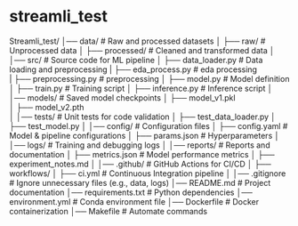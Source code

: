 # streamli_test









Streamli_test/
│── data/                                   # Raw and processed datasets
│   ├── raw/                                # Unprocessed data
│   ├── processed/                          # Cleaned and transformed data
│
│── src/                                    # Source code for ML pipeline
│   ├── data_loader.py                      # Data loading and preprocessing
|   ├── eda_process.py                      # eda processing             
|   ├── preprocessing.py                    # preprocessing
│   ├── model.py                            # Model definition
│   ├── train.py                            # Training script
│   ├── inference.py                        # Inference script
│
│── models/                                 # Saved model checkpoints
│   ├── model_v1.pkl     
│   ├── model_v2.pth     
│
│── tests/                                  # Unit tests for code validation
│   ├── test_data_loader.py
│   ├── test_model.py
│
│── config/                                 # Configuration files
│   ├── config.yaml                         # Model & pipeline configurations
│   ├── params.json                         # Hyperparameters
│
│── logs/                                   # Training and debugging logs
│
│── reports/                                # Reports and documentation
│   ├── metrics.json                        # Model performance metrics
│   ├── experiment_notes.md
│
│── .github/                                # GitHub Actions for CI/CD
│   ├── workflows/
│       ├── ci.yml                          # Continuous Integration pipeline
│
│── .gitignore                              # Ignore unnecessary files (e.g., data, logs)
│── README.md                               # Project documentation
│── requirements.txt                        # Python dependencies
│── environment.yml                         # Conda environment file
│── Dockerfile                              # Docker containerization
│── Makefile                                # Automate commands
